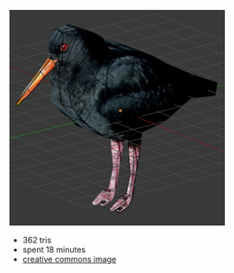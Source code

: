 ![](./output.png)

* 362 tris
* spent 18 minutes
* [creative commons image](https://www.flickr.com/photos/volvob12b/14347506851)